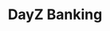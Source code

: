 ---
layout: project
title: "DayZ Banking"
permalink: /dayz-banking

descriptions:
    - "Banking is a mod for the game DayZ that, as the name suggests, adds a banking system to the game. It consists of ATMs that players can interact with, allowing them to safely deposit a certain amount of money before heading out or withdraw some when they want to gear up at a trader."

role-descriptions:
    - "As the developer of the mod, I worked on every part of it. Since it was essentially my first mod for DayZ, this required a decent amount of time, as I had to familiarize myself not only with the modding side of DayZ's Enfusion Engine but also figure out aspects that I had relatively little hands-on experience with at the time, for example, the networking required to get the mod to work in multiplayer."

links:
    -   name: "github"
        url: "https://github.com/DennisVidal/DayZ-Banking"
        icon: "fab fa-github"
    -   name: "steam"
        url: "https://steamcommunity.com/sharedfiles/filedetails/?id=1836257061"
        icon: "fab fa-steam"

release: "August 2019"

engine:
    name: "Enfusion"
    url: "https://enfusionengine.com"

languages:
    -   name: "Enforce Script (C#&#8209like)"
        url: "https://community.bistudio.com/wiki/DayZ:Enforce_Script_Syntax"

roles:
    - "Programmer"
    - "Designer"
    - "Artist"

tools:
    -   name: "Visual Studio"
    -   name: "DayZ Tools"
        url: "https://store.steampowered.com/app/830640/DayZ_Tools/"
    -   name: "Blender"
    -   name: "Substance Painter"

screenshots:
    - "/images/dayz-banking/banking-1.jpg"
    - "/images/dayz-banking/banking-2.jpg"
    - "/images/dayz-banking/banking-3.jpg"
    - "/images/dayz-banking/banking-4.jpg"
    - "/images/dayz-banking/banking-5.jpg"
    - "/images/dayz-banking/banking-6.jpg"
    - "/images/dayz-banking/banking-7.jpg"
    - "/images/dayz-banking/banking-8.jpg"
    - "/images/dayz-banking/banking-9.jpg"
---
